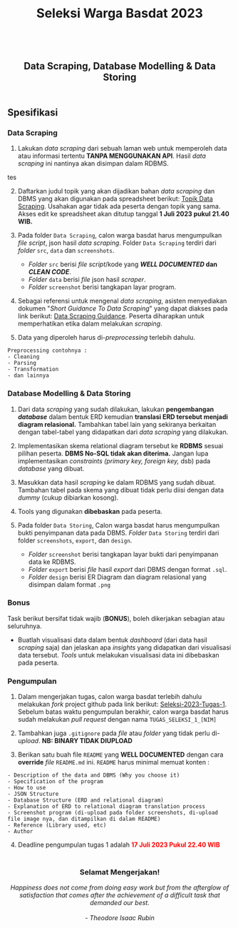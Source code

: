 <h1 align="center">
  <br>
  Seleksi Warga Basdat 2023
  <br>
  <br>
</h1>

<h2 align="center">
  <br>
  Data Scraping, Database Modelling & Data Storing
  <br>
  <br>
</h2>

## Spesifikasi

### Data Scraping

1. Lakukan _data scraping_ dari sebuah laman web untuk memperoleh data atau informasi tertentu **TANPA MENGGUNAKAN API**. Hasil _data scraping_ ini nantinya akan disimpan dalam RDBMS.

tes

2. Daftarkan judul topik yang akan dijadikan bahan _data scraping_ dan DBMS yang akan digunakan pada spreadsheet berikut: [Topik Data Scraping](https://docs.google.com/spreadsheets/d/1D49SykkryzOAI1Fk9YI_-YpEV2lBw-p0_ZiRieGe0xQ/edit?usp=sharing). Usahakan agar tidak ada peserta dengan topik yang sama. Akses edit ke spreadsheet akan ditutup tanggal **1 Juli 2023 pukul 21.40 WIB.**

3. Pada folder `Data Scraping`, calon warga basdat harus mengumpulkan _file script_, json hasil _data scraping_. Folder `Data Scraping` terdiri dari _folder_ `src`, `data` dan `screenshots`.

   - _Folder_ `src` berisi _file script_/kode yang **_WELL DOCUMENTED_ dan _CLEAN CODE_**.
   - _Folder_ `data` berisi _file_ json hasil _scraper_.
   - _Folder_ `screenshot` berisi tangkapan layar program.

4. Sebagai referensi untuk mengenal _data scraping_, asisten menyediakan dokumen "_Short Guidance To Data Scraping_" yang dapat diakses pada link berikut: [Data Scraping Guidance](https://docs.google.com/document/d/1vEyAK1HIkM792oIuwR4Li2xOodmAcCXxentCCivxxkw/edit?usp=sharing). Peserta diharapkan untuk memperhatikan etika dalam melakukan _scraping_.

5. Data yang diperoleh harus di-_preprocessing_ terlebih dahulu.

```
Preprocessing contohnya :
- Cleaning
- Parsing
- Transformation
- dan lainnya
```

### Database Modelling & Data Storing

1. Dari data _scraping_ yang sudah dilakukan, lakukan **pengembangan _database_** dalam bentuk ERD kemudian **translasi ERD tersebut menjadi diagram relasional.** Tambahkan tabel lain yang sekiranya berkaitan dengan tabel-tabel yang didapatkan dari _data scraping_ yang dilakukan.
2. Implementasikan skema relational diagram tersebut ke **RDBMS** sesuai pilihan peserta. **DBMS No-SQL tidak akan diterima.** Jangan lupa implementasikan _constraints (primary key, foreign key,_ dsb) pada _database_ yang dibuat.

3. Masukkan data hasil _scraping_ ke dalam RDBMS yang sudah dibuat. Tambahan tabel pada skema yang dibuat tidak perlu diisi dengan data _dummy_ (cukup dibiarkan kosong).

4. Tools yang digunakan **dibebaskan** pada peserta.

5. Pada folder `Data Storing`, Calon warga basdat harus mengumpulkan bukti penyimpanan data pada DBMS. _Folder_ `Data Storing` terdiri dari folder `screenshots`, `export`, dan `design`.
   - _Folder_ `screenshot` berisi tangkapan layar bukti dari penyimpanan data ke RDBMS.
   - _Folder_ `export` berisi _file_ hasil _export_ dari DBMS dengan format `.sql`.
   - _Folder_ `design` berisi ER Diagram dan diagram relasional yang disimpan dalam format `.png`

### Bonus

Task berikut bersifat tidak wajib (**BONUS**), boleh dikerjakan sebagian atau seluruhnya.

- Buatlah visualisasi data dalam bentuk _dashboard_ (dari data hasil _scraping_ saja) dan jelaskan apa _insights_ yang didapatkan dari visualisasi data tersebut. _Tools_ untuk melakukan visualisasi data ini dibebaskan pada peserta.

### Pengumpulan

1. Dalam mengerjakan tugas, calon warga basdat terlebih dahulu melakukan _fork_ project github pada link berikut: [Seleksi-2023-Tugas-1](https://github.com/wargabasdat/Seleksi-2023-Tugas-1). Sebelum batas waktu pengumpulan berakhir, calon warga basdat harus sudah melakukan _pull request_ dengan nama `TUGAS_SELEKSI_1_[NIM]`

2. Tambahkan juga `.gitignore` pada _file_ atau _folder_ yang tidak perlu di-_upload_. **NB: BINARY TIDAK DIUPLOAD**

3. Berikan satu buah file `README` yang **WELL DOCUMENTED** dengan cara **override** _file_ `README.md` ini. `README` harus minimal memuat konten :

```
- Description of the data and DBMS (Why you choose it)
- Specification of the program
- How to use
- JSON Structure
- Database Structure (ERD and relational diagram)
- Explanation of ERD to relational diagram translation process
- Screenshot program (di-upload pada folder screenshots, di-upload file image nya, dan ditampilkan di dalam README)
- Reference (Library used, etc)
- Author
```

4. Deadline pengumpulan tugas 1 adalah <span style="color:red">**17 Juli 2023 Pukul 22.40 WIB**</span>

<h3 align="center">
  <br>
  Selamat Mengerjakan!
  <br>
</h3>

<p align="center">
  <i>
  Happiness does not come from doing easy work
  but from the afterglow of satisfaction that
  comes after the achievement of a difficult
  task that demanded our best.<br><br>
  - Theodore Isaac Rubin
  </i>
</p>
<br>
